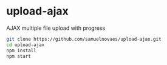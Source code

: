 # upload-ajax
AJAX multiple file upload with progress

```bash
git clone https://github.com/samuelnovaes/upload-ajax.git
cd upload-ajax
npm install
npm start
```
